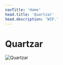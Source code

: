 ```yaml
---
navTitle: 'Home'
head.title: 'Quartzar'
head.description: 'WIP.'
---
```


# Quartzar

![Quartzar](https://i1.lensdump.com/i/tdqUlH.gif)